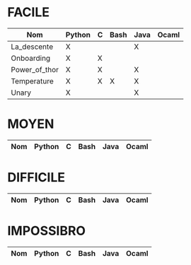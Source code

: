 # FACILE
Nom|Python|C|Bash|Java|Ocaml
---|---|---|---|---|---
La_descente|X| | |X| 
Onboarding|X|X||| 
Power_of_thor|X|X||X| 
Temperature|X|X|X|X| 
Unary|X| | |X| 

# MOYEN
Nom|Python|C|Bash|Java|Ocaml
---|---|---|---|---|---

# DIFFICILE
Nom|Python|C|Bash|Java|Ocaml
---|---|---|---|---|---

# IMPOSSIBRO
Nom|Python|C|Bash|Java|Ocaml
---|---|---|---|---|---
